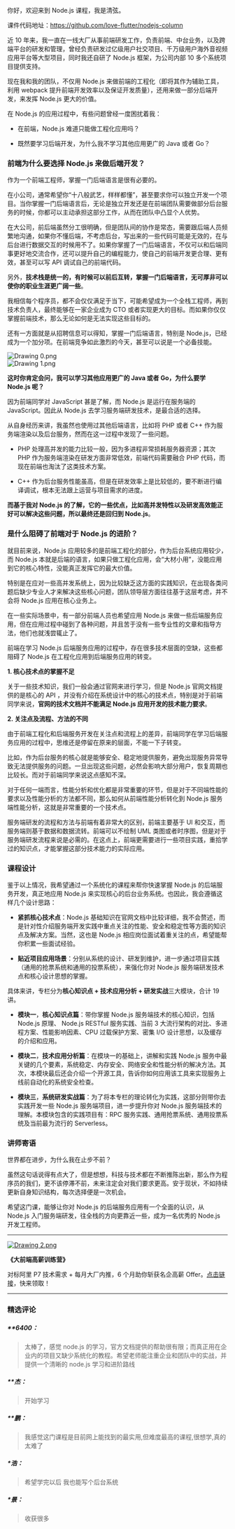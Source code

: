 <p data-nodeid="769" class="">你好，欢迎来到 Node.js 课程，我是清弦。</p>

课件代码地址：https://github.com/love-flutter/nodejs-column

<p data-nodeid="770">近 10 年来，我一直在一线大厂从事前端研发工作，负责前端、中台业务，以及跨端平台的研发和管理，曾经负责研发过亿级用户社交项目、千万级用户海外音视频应用平台等大型项目，同时我还自研了 Node.js 框架，为公司内部 10 多个系统项目提供支持。</p>
<p data-nodeid="771">现在我和我的团队，不仅用 Node.js 来做前端的工程化（即将其作为辅助工具，利用 webpack 提升前端开发效率以及保证开发质量），还用来做一部分后端开发，来发挥 Node.js 更大的价值。</p>
<p data-nodeid="772" class="te-preview-highlight">在 Node.js 的应用过程中，有些问题曾经一度困扰着我：</p>
<ul data-nodeid="773">
<li data-nodeid="774">
<p data-nodeid="775">在前端，Node.js 难道只能做工程化应用吗？</p>
</li>
<li data-nodeid="776">
<p data-nodeid="777">既然要学习后端开发，为什么我不学习其他应用更广的 Java 或者 Go？</p>
</li>
</ul>
<h3 data-nodeid="778">前端为什么要选择 Node.js 来做后端开发？</h3>
<p data-nodeid="779">作为一个前端工程师，掌握一门后端语言是很有必要的。</p>
<p data-nodeid="780">在小公司，通常希望你“十八般武艺，样样都懂”，甚至要求你可以独立开发一个项目。当你掌握一门后端语言后，无论是独立开发还是在前端团队需要做部分后台服务的时候，你都可以主动承担这部分工作，从而在团队中凸显个人优势。</p>
<p data-nodeid="781">在大公司，前后端虽然分工很明确，但是团队间的协作是常态，需要跟后端人员频繁地沟通，如果你不懂后端，不考虑后台，写出来的一些代码可能是无效的，在与后台进行数据交互的时候用不了。如果你掌握了一门后端语言，不仅可以和后端同事更好地交流合作，还可以提升自己的编程能力，使自己的前端开发更合理、更有效，甚至可以写 API 调试自己的前端代码。</p>
<p data-nodeid="782">另外，<strong data-nodeid="845">技术栈是统一的，有时候可以前后互转，掌握一门后端语言，无可厚非可以使你的职业生涯更广阔一些</strong>。</p>
<p data-nodeid="783">我相信每个程序员，都不会仅仅满足于当下，可能希望成为一个全栈工程师，再到技术负责人，最终能够在一家企业成为 CTO 或者实现更大的目标。而如果你仅仅掌握前端技术，那么无论如何是无法实现这些目标的。</p>
<p data-nodeid="784">还有一方面就是从招聘信息可以得知，掌握一门后端语言，特别是 Node.js，已经成为一个加分项。在前端竞争如此激烈的今天，甚至可以说是一个必备技能。</p>
<p data-nodeid="785"><img src="https://s0.lgstatic.com/i/image6/M01/12/F9/CioPOWBBqTKAW_1kAACq0w1s3oU424.png" alt="Drawing 0.png" data-nodeid="850"><br>
<img src="https://s0.lgstatic.com/i/image6/M01/12/F9/CioPOWBBqTaAQhNtAAB4YN0SxUw334.png" alt="Drawing 1.png" data-nodeid="854"></p>
<p data-nodeid="786"><strong data-nodeid="858">这时你肯定会问，我可以学习其他应用更广的 Java 或者 Go，为什么要学 Node.js 呢？</strong></p>
<p data-nodeid="787">因为前端同学对 JavaScript 甚是了解，而 Node.js 是运行在服务端的 JavaScript。因此从 Node.js 去学习服务端研发技术，是最合适的选择。</p>
<p data-nodeid="788">从自身经历来讲，我虽然也使用过其他后端语言，比如将 PHP 或者 C++ 作为服务端渲染以及后台服务，然而在这一过程中发现了一些问题。</p>
<ul data-nodeid="789">
<li data-nodeid="790">
<p data-nodeid="791">PHP 处理高并发的能力比较一般，因为多进程非常损耗服务器资源；其次 PHP 作为服务端渲染在研发方面非常低效，前端代码需要融合 PHP 代码，而现在前端也淘汰了这类技术方案。</p>
</li>
<li data-nodeid="792">
<p data-nodeid="793">C++ 作为后台服务性能虽高，但是在研发效率上是比较低的，要不断进行编译调试，根本无法跟上运营与项目需求的进度。</p>
</li>
</ul>
<p data-nodeid="794"><strong data-nodeid="867">而基于我对 Node.js 的了解，它的一些优点，比如高并发特性以及研发高效能正好可以解决这些问题，所以最终还是回归到 Node.js</strong>。</p>
<h3 data-nodeid="795">是什么阻碍了前端对于 Node.js 的进阶？</h3>
<p data-nodeid="796">就目前来说，Node.js 应用较多的是前端工程化的部分，作为后台系统应用较少，而 Node.js 本就是后端的语言，如果只做工程化应用，会“大材小用”，没能应用到它的核心特性，没能真正发挥它的最大价值。</p>
<p data-nodeid="797">特别是在应对一些高并发系统上，因为比较缺乏这方面的实践知识，在出现各类问题后缺少专业人才来解决这些核心问题，团队领导层方面往往基于这层考虑，并不会将 Node.js 应用在核心业务上。</p>
<p data-nodeid="798">在一些实际场景中，有一部分前端人员也希望应用 Node.js 来做一些后端服务应用，但在应用过程中碰到了各种问题，并且苦于没有一些专业性的文章和指导方法，他们也就浅尝辄止了。</p>
<p data-nodeid="799">前端在学习 Node.js 后端服务应用的过程中，存在很多技术层面的空缺，这些都阻碍了 Node.js 在工程化应用到后端服务应用的转变。</p>
<p data-nodeid="800"><strong data-nodeid="878">1. 核心技术点的掌握不足</strong></p>
<p data-nodeid="801">关于一些技术知识，我们一般会通过官网来进行学习，但是 Node.js 官网文档提供的是核心的 API ，并没有介绍在系统设计中的核心的技术点，特别是对于前端同学来说，<strong data-nodeid="884">官网的技术文档并不能满足 Node.js 应用开发的技术能力要求</strong>。</p>
<p data-nodeid="802"><strong data-nodeid="890">2. 关注点及流程、方法的不同</strong></p>
<p data-nodeid="803">由于前端工程化和后端服务开发在关注点和流程上的差异，前端同学在学习后端服务应用的过程中，思维还是停留在原来的层面，不能一下子转变。</p>
<p data-nodeid="804">比如，作为后台服务的核心就是能够安全、稳定地提供服务，避免出现服务异常导致无法提供服务的问题。一旦出现这些问题，必然会影响大部分用户，恢复周期也比较长。而对于前端同学来说这点感知不深。</p>
<p data-nodeid="805">对于任何一端而言，性能分析和优化都是非常重要的环节，但是对于不同端性能的要求以及性能分析的方法都不同，那么如何从前端性能分析转化到 Node.js 服务端性能分析，这就是非常重要的一个技术点。</p>
<p data-nodeid="806">服务端研发的流程和方法与前端有着非常大的区别，前端主要基于 UI 和交互，而服务端则基于数据和数据流转。前端可以不绘制 UML 类图或者时序图，但是对于服务端研发流程来说是必需的。在这点上，前端更需要进行一些项目实践，重拾学过的知识点，才能掌握这部分技术能力的实际应用。</p>
<h3 data-nodeid="807">课程设计</h3>
<p data-nodeid="808">鉴于以上情况，我希望通过一个系统化的课程来帮你快速掌握 Node.js 的后端服务开发，真正地应用 Node.js 来实现核心的后台业务系统。也因此，我会遵循这样几个设计思路：</p>
<ul data-nodeid="809">
<li data-nodeid="810">
<p data-nodeid="811"><strong data-nodeid="901">紧抓核心技术点</strong>：Node.js 基础知识在官网文档中比较详细，我不会赘述，而是针对性介绍服务端开发实践中重点关注的性能、安全和稳定性等方面的知识点及解决方案。当然，这也是 Node.js 相应岗位面试着重关注的点，希望能帮你积累一些面试经验。</p>
</li>
<li data-nodeid="812">
<p data-nodeid="813"><strong data-nodeid="906">贴近项目应用场景</strong>：分别从系统的设计、研发到维护，进一步通过项目实践（通用的抢票系统和通用的投票系统），来强化你对 Node.js 服务端研发技术点和核心设计思想的掌握。</p>
</li>
</ul>
<p data-nodeid="814">具体来讲，专栏分为<strong data-nodeid="912">核心知识点 + 技术应用分析 + 研发实战</strong>三大模块，合计 19 讲。</p>
<ul data-nodeid="815">
<li data-nodeid="816">
<p data-nodeid="817"><strong data-nodeid="921">模块一</strong>，<strong data-nodeid="922">核心知识点篇</strong>：带你掌握 Node.js 服务端技术的核心知识，包括 Node.js 原理、 Node.js RESTful 服务实践、当前 3 大流行架构的对比、多进程方案、性能影响因素、CPU 过载保护方案、密集 I/O 设计思想，以及缓存的介绍和应用。</p>
</li>
<li data-nodeid="818">
<p data-nodeid="819"><strong data-nodeid="931">模块二</strong>，<strong data-nodeid="932">技术应用分析篇</strong>：在模块一的基础上，讲解和实践 Node.js 服务中最关键的几个要素，系统稳定、内存安全、网络安全和性能分析的解决方法。其次，本模块最后还会介绍一个开源工具，告诉你如何应用该工具来实现服务上线前自动化的系统安全检查。</p>
</li>
<li data-nodeid="820">
<p data-nodeid="821"><strong data-nodeid="941">模块三</strong>，<strong data-nodeid="942">系统研发实战篇</strong>：为了将本专栏的理论转化为实践，这部分则带你去实践开发一些 Node.js 服务端项目，进一步提升你对 Node.js 服务端技术的理解。本模块包含的实践项目有：RPC 服务实践、通用抢票系统、通用投票系统及当前最为流行的 Serverless。</p>
</li>
</ul>
<h3 data-nodeid="822">讲师寄语</h3>
<p data-nodeid="823">世界都在进步，为什么我在止步不前？</p>
<p data-nodeid="824">虽然这句话说得有点大了，但是想想，科技与技术都在不断推陈出新，那么作为程序员的我们，更不该停滞不前，未来注定会对我们要求更高。安于现状，不如持续更新自身知识结构，每次选择便是一次机会。</p>
<p data-nodeid="825">希望这门课，能够让你对 Node.js 的后端服务应用有一个全面的认识，从 Node.js 入门服务端研发，往全栈的方向更靠近一些，成为一名优秀的 Node.js 开发工程师。</p>
<hr data-nodeid="826">
<p data-nodeid="827"><a href="https://shenceyun.lagou.com/t/mka" data-nodeid="951"><img src="https://s0.lgstatic.com/i/image6/M00/12/FA/CioPOWBBrAKAAod-AASyC72ZqWw233.png" alt="Drawing 2.png" data-nodeid="950"></a></p>
<p data-nodeid="828"><strong data-nodeid="955">《大前端高薪训练营》</strong></p>
<p data-nodeid="829" class="">对标阿里 P7 技术需求 + 每月大厂内推，6 个月助你斩获名企高薪 Offer。<a href="https://shenceyun.lagou.com/t/mka" data-nodeid="959">点击链接</a>，快来领取！</p>

---

### 精选评论

##### \*\*6400：

> 太棒了，感觉 node.js 的学习，官方文档提供的帮助很有限；而真正用在企业内的项目又缺少系统化的教程。希望老师能注重企业和团队中的实战，并提供一个清晰的 node.js 学习和进阶路线

##### \*\*杰：

> 开始学习

##### \*\*鹏：

> 我感觉这门课程是目前网上能找到的最实用,但难度最高的课程,很想学,真的太难了

##### \*浩：

> 希望学完以后 我也能写个后台系统

##### \*景：

> 收获很多
